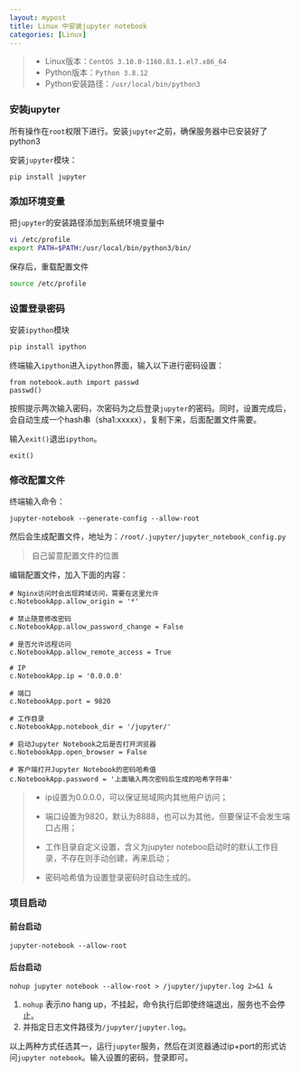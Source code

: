 ```yaml
---
layout: mypost
title: Linux 中安装jupyter notebook
categories: [Linux]
---
```


> - Linux版本：`CentOS 3.10.0-1160.83.1.el7.x86_64`
> - Python版本：`Python 3.8.12`
> - Python安装路径：`/usr/local/bin/python3`

### 安装jupyter

所有操作在`root`权限下进行。安装`jupyter`之前，确保服务器中已安装好了python3

安装`jupyter`模块：

```shell
pip install jupyter
```

### 添加环境变量

把`jupyter`的安装路径添加到系统环境变量中

```sh
vi /etc/profile
export PATH=$PATH:/usr/local/bin/python3/bin/
```

保存后，重载配置文件

```sh
source /etc/profile
```

### 设置登录密码

安装`ipython`模块

```sh
pip install ipython
```

终端输入`ipython`进入`ipython`界面，输入以下进行密码设置：

```shell
from notebook.auth import passwd
passwd()
```

按照提示两次输入密码，次密码为之后登录`jupyter`的密码。同时，设置完成后，会自动生成一个hash串（sha1:xxxxx），复制下来，后面配置文件需要。

输入`exit()`退出`ipython`。

```shell
exit()
```

### 修改配置文件

终端输入命令：

```shell
jupyter-notebook --generate-config --allow-root
```

然后会生成配置文件，地址为：`/root/.jupyter/jupyter_notebook_config.py`

> 自己留意配置文件的位置

编辑配置文件，加入下面的内容：

```shell
# Nginx访问时会出现跨域访问，需要在这里允许
c.NotebookApp.allow_origin = '*'

# 禁止随意修改密码
c.NotebookApp.allow_password_change = False

# 是否允许远程访问
c.NotebookApp.allow_remote_access = True

# IP
c.NotebookApp.ip = '0.0.0.0'

# 端口
c.NotebookApp.port = 9820

# 工作目录
c.NotebookApp.notebook_dir = '/jupyter/'

# 启动Jupyter Notebook之后是否打开浏览器
c.NotebookApp.open_browser = False

# 客户端打开Jupyter Notebook的密码哈希值
c.NotebookApp.password = '上面输入两次密码后生成的哈希字符串'
```

> - ip设置为0.0.0.0，可以保证局域网内其他用户访问；
> 
> - 端口设置为9820，默认为8888，也可以为其他，但要保证不会发生端口占用；
> 
> - 工作目录自定义设置，含义为jupyter noteboo启动时的默认工作目录，不存在则手动创建，再来启动；
> 
> - 密码哈希值为设置登录密码时自动生成的。

### 项目启动

#### 前台启动

```shell
jupyter-notebook --allow-root
```

#### 后台启动

```shell
nohup jupyter notebook --allow-root > /jupyter/jupyter.log 2>&1 &
```

1. `nohup` 表示no hang up，不挂起，命令执行后即使终端退出，服务也不会停止。
2. 并指定日志文件路径为`/jupyter/jupyter.log`。

以上两种方式任选其一，运行`jupyter`服务，然后在浏览器通过ip+port的形式访问`jupyter notebook`。输入设置的密码，登录即可。
